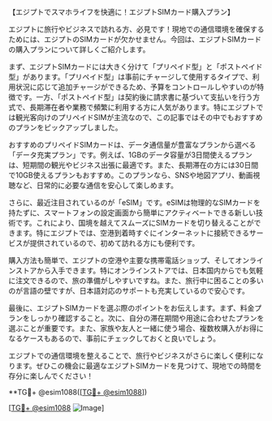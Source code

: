 【エジプトでスマホライフを快適に！エジプトSIMカード購入プラン】

エジプトに旅行やビジネスで訪れる方、必見です！現地での通信環境を確保するためには、エジプトのSIMカードが欠かせません。今回は、エジプトSIMカードの購入プランについて詳しくご紹介します。

まず、エジプトSIMカードには大きく分けて「プリペイド型」と「ポストペイド型」があります。「プリペイド型」は事前にチャージして使用するタイプで、利用状況に応じて追加チャージができるため、予算をコントロールしやすいのが特徴です。一方、「ポストペイド型」は契約後に請求書に基づいて支払いを行う方式で、長期滞在者や業務で頻繁に利用する方に人気があります。特にエジプトでは観光客向けのプリペイドSIMが主流なので、この記事ではその中でもおすすめのプランをピックアップしました。

おすすめのプリペイドSIMカードは、データ通信量が豊富なプランから選べる「データ充実プラン」です。例えば、1GBのデータ容量が3日間使えるプランは、短期間の観光やビジネス出張に最適です。また、長期滞在の方には30日間で10GB使えるプランもおすすめ。このプランなら、SNSや地図アプリ、動画視聴など、日常的に必要な通信を安心して楽しめます。

さらに、最近注目されているのが「eSIM」です。eSIMは物理的なSIMカードを持たずに、スマートフォンの設定画面から簡単にアクティベートできる新しい技術です。これにより、国境を越えてスムーズにSIMカードを切り替えることができます。特にエジプトでは、空港到着時すぐにインターネットに接続できるサービスが提供されているので、初めて訪れる方にも便利です。

購入方法も簡単で、エジプトの空港や主要な携帯電話ショップ、そしてオンラインストアから入手できます。特にオンラインストアでは、日本国内からでも気軽に注文できるので、旅の準備がしやすいですね。また、旅行中に困ることの多いのが言語の壁ですが、日本語対応のサポートも充実しているので安心です。

最後に、エジプトSIMカードを選ぶ際のポイントをお伝えします。まず、料金プランをしっかり確認すること。次に、自分の滞在期間や用途に合わせたプランを選ぶことが重要です。また、家族や友人と一緒に使う場合、複数枚購入がお得になるケースもあるので、事前にチェックしておくと良いでしょう。

エジプトでの通信環境を整えることで、旅行やビジネスがさらに楽しく便利になります。ぜひこの機会に最適なエジプトSIMカードを見つけて、現地での時間を存分に楽しんでください！

**TG💪+ @esim1088([[TG💪+ @esim1088](https://t.me/s/esim1088)])

[[TG💪+ @esim1088](https://t.me/s/esim1088) ![Image](https://i.postimg.cc/Y0z9fWf4/image.png)]